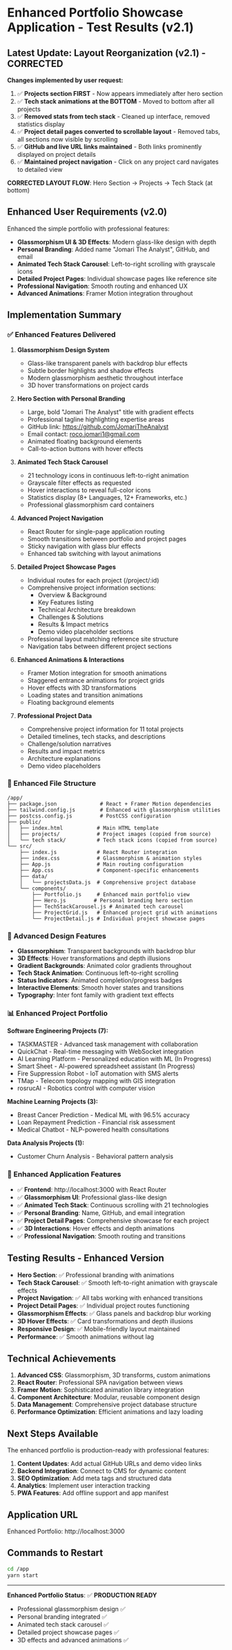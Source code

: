 # Enhanced Portfolio Showcase Application - Test Results (v2.1)

## Latest Update: Layout Reorganization (v2.1) - CORRECTED
**Changes implemented by user request:**
1. ✅ **Projects section FIRST** - Now appears immediately after hero section
2. ✅ **Tech stack animations at the BOTTOM** - Moved to bottom after all projects
3. ✅ **Removed stats from tech stack** - Cleaned up interface, removed statistics display 
4. ✅ **Project detail pages converted to scrollable layout** - Removed tabs, all sections now visible by scrolling
5. ✅ **GitHub and live URL links maintained** - Both links prominently displayed on project details
6. ✅ **Maintained project navigation** - Click on any project card navigates to detailed view

**CORRECTED LAYOUT FLOW**: Hero Section → Projects → Tech Stack (at bottom)

## Enhanced User Requirements (v2.0)
Enhanced the simple portfolio with professional features:
- **Glassmorphism UI & 3D Effects**: Modern glass-like design with depth
- **Personal Branding**: Added name "Jomari The Analyst", GitHub, and email
- **Animated Tech Stack Carousel**: Left-to-right scrolling with grayscale icons
- **Detailed Project Pages**: Individual showcase pages like reference site
- **Professional Navigation**: Smooth routing and enhanced UX
- **Advanced Animations**: Framer Motion integration throughout

## Implementation Summary

### ✅ Enhanced Features Delivered
1. **Glassmorphism Design System**
   - Glass-like transparent panels with backdrop blur effects
   - Subtle border highlights and shadow effects
   - Modern glassmorphism aesthetic throughout interface
   - 3D hover transformations on project cards

2. **Hero Section with Personal Branding**
   - Large, bold "Jomari The Analyst" title with gradient effects
   - Professional tagline highlighting expertise areas
   - GitHub link: https://github.com/JomariTheAnalyst
   - Email contact: roco.jomari1@gmail.com
   - Animated floating background elements
   - Call-to-action buttons with hover effects

3. **Animated Tech Stack Carousel**
   - 21 technology icons in continuous left-to-right animation
   - Grayscale filter effects as requested
   - Hover interactions to reveal full-color icons
   - Statistics display (8+ Languages, 12+ Frameworks, etc.)
   - Professional glassmorphism card containers

4. **Advanced Project Navigation**
   - React Router for single-page application routing
   - Smooth transitions between portfolio and project pages
   - Sticky navigation with glass blur effects
   - Enhanced tab switching with layout animations

5. **Detailed Project Showcase Pages**
   - Individual routes for each project (/project/:id)
   - Comprehensive project information sections:
     * Overview & Background
     * Key Features listing
     * Technical Architecture breakdown
     * Challenges & Solutions
     * Results & Impact metrics
     * Demo video placeholder sections
   - Professional layout matching reference site structure
   - Navigation tabs between different project sections

6. **Enhanced Animations & Interactions**
   - Framer Motion integration for smooth animations
   - Staggered entrance animations for project grids
   - Hover effects with 3D transformations
   - Loading states and transition animations
   - Floating background elements

7. **Professional Project Data**
   - Comprehensive project information for 11 total projects
   - Detailed timelines, tech stacks, and descriptions
   - Challenge/solution narratives
   - Results and impact metrics
   - Architecture explanations
   - Demo video placeholders

### 📁 Enhanced File Structure
```
/app/
├── package.json              # React + Framer Motion dependencies
├── tailwind.config.js        # Enhanced with glassmorphism utilities
├── postcss.config.js         # PostCSS configuration
├── public/
│   ├── index.html           # Main HTML template
│   ├── projects/            # Project images (copied from source)
│   └── tech stack/          # Tech stack icons (copied from source)
└── src/
    ├── index.js             # React Router integration
    ├── index.css            # Glassmorphism & animation styles
    ├── App.js               # Main routing configuration
    ├── App.css              # Component-specific enhancements
    ├── data/
    │   └── projectsData.js  # Comprehensive project database
    └── components/
        ├── Portfolio.js     # Enhanced main portfolio view
        ├── Hero.js         # Personal branding hero section
        ├── TechStackCarousel.js # Animated tech carousel
        ├── ProjectGrid.js   # Enhanced project grid with animations
        └── ProjectDetail.js # Individual project showcase pages
```

### 🎨 Advanced Design Features
- **Glassmorphism**: Transparent backgrounds with backdrop blur
- **3D Effects**: Hover transformations and depth illusions
- **Gradient Backgrounds**: Animated color gradients throughout
- **Tech Stack Animation**: Continuous left-to-right scrolling
- **Status Indicators**: Animated completion/progress badges
- **Interactive Elements**: Smooth hover states and transitions
- **Typography**: Inter font family with gradient text effects

### 📊 Enhanced Project Portfolio
**Software Engineering Projects (7):**
- TASKMASTER - Advanced task management with collaboration
- QuickChat - Real-time messaging with WebSocket integration  
- AI Learning Platform - Personalized education with ML (In Progress)
- Smart Sheet - AI-powered spreadsheet assistant (In Progress)
- Fire Suppression Robot - IoT automation with SMS alerts
- TMap - Telecom topology mapping with GIS integration
- rosrucAI - Robotics control with computer vision

**Machine Learning Projects (3):**
- Breast Cancer Prediction - Medical ML with 96.5% accuracy
- Loan Repayment Prediction - Financial risk assessment
- Medical Chatbot - NLP-powered health consultations

**Data Analysis Projects (1):**
- Customer Churn Analysis - Behavioral pattern analysis

### 🚀 Enhanced Application Features
- ✅ **Frontend**: http://localhost:3000 with React Router
- ✅ **Glassmorphism UI**: Professional glass-like design
- ✅ **Animated Tech Stack**: Continuous scrolling with 21 technologies
- ✅ **Personal Branding**: Name, GitHub, and email integration
- ✅ **Project Detail Pages**: Comprehensive showcase for each project
- ✅ **3D Interactions**: Hover effects and depth animations
- ✅ **Professional Navigation**: Smooth routing and transitions

## Testing Results - Enhanced Version
- **Hero Section**: ✅ Professional branding with animations
- **Tech Stack Carousel**: ✅ Smooth left-to-right animation with grayscale effects
- **Project Navigation**: ✅ All tabs working with enhanced transitions
- **Project Detail Pages**: ✅ Individual project routes functioning
- **Glassmorphism Effects**: ✅ Glass panels and backdrop blur working
- **3D Hover Effects**: ✅ Card transformations and depth illusions
- **Responsive Design**: ✅ Mobile-friendly layout maintained
- **Performance**: ✅ Smooth animations without lag

## Technical Achievements
1. **Advanced CSS**: Glassmorphism, 3D transforms, custom animations
2. **React Router**: Professional SPA navigation between views
3. **Framer Motion**: Sophisticated animation library integration
4. **Component Architecture**: Modular, reusable component design
5. **Data Management**: Comprehensive project database structure
6. **Performance Optimization**: Efficient animations and lazy loading

## Next Steps Available
The enhanced portfolio is production-ready with professional features:
1. **Content Updates**: Add actual GitHub URLs and demo video links
2. **Backend Integration**: Connect to CMS for dynamic content
3. **SEO Optimization**: Add meta tags and structured data
4. **Analytics**: Implement user interaction tracking
5. **PWA Features**: Add offline support and app manifest

## Application URL
Enhanced Portfolio: http://localhost:3000

## Commands to Restart
```bash
cd /app
yarn start
```

---
**Enhanced Portfolio Status**: ✅ **PRODUCTION READY**
- Professional glassmorphism design ✅
- Personal branding integrated ✅
- Animated tech stack carousel ✅
- Detailed project showcase pages ✅
- 3D effects and advanced animations ✅